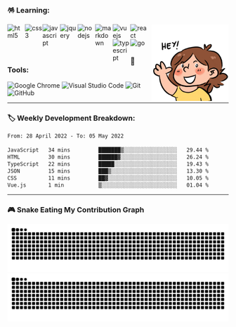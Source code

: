### 🪅 Learning:

<p>
  <img alt="hey" align="right" src="./assets/img/hey.gif" width="175" />
  <img alt="html5" align="left" src="https://cdn.jsdelivr.net/gh/devicons/devicon/icons/html5/html5-original.svg" width="40" />
  <img alt="css3" align="left" src="https://cdn.jsdelivr.net/gh/devicons/devicon/icons/css3/css3-original.svg" width="40" />
  <img alt="javascript" align="left" src="https://cdn.jsdelivr.net/gh/devicons/devicon/icons/javascript/javascript-original.svg" width="40" />
  <img alt="jquery" align="left" src="https://cdn.jsdelivr.net/gh/devicons/devicon/icons/jquery/jquery-original.svg" width="40" />
  <img alt="nodejs" align="left" src="https://cdn.jsdelivr.net/gh/devicons/devicon/icons/nodejs/nodejs-original.svg" width="40" />
  <img alt="markdown" align="left" src="https://cdn.jsdelivr.net/gh/devicons/devicon/icons/markdown/markdown-original.svg" width="40" />
  <img alt="vuejs" align="left" src="https://cdn.jsdelivr.net/gh/devicons/devicon/icons/vuejs/vuejs-original.svg" width="40" />
  <img alt="react" align="left" src="https://cdn.jsdelivr.net/gh/devicons/devicon/icons/react/react-original.svg" width="40" />
  <img alt="typescript" align="left" src="https://cdn.jsdelivr.net/gh/devicons/devicon/icons/typescript/typescript-original.svg" width="40" />
  <img alt="go" align="left" src="https://cdn.jsdelivr.net/gh/devicons/devicon/icons/go/go-original.svg" width="40" />
</p>
  
<br>
<br>
<br>

### 🔮 Tools:

<p>
  <img alt="Google Chrome" src="https://img.shields.io/badge/Google Chrome-4285F4?&style=flat&logo=Google Chrome&logoColor=white" height="25" />
  <img alt="Visual Studio Code" src="https://img.shields.io/badge/Visual Studio Code-007ACC?&style=flat&logo=Visual Studio Code&logoColor=white" height="25" />
  <img alt="Git"  src="https://img.shields.io/badge/Git-F05032?&style=flat&logo=Git&logoColor=white" height="25" />
  <img alt="GitHub"  src="https://img.shields.io/badge/GitHub-181717?&style=flat&logo=GitHub&logoColor=white" height="25" />
</p>

---

### 🏷️ Weekly Development Breakdown:

<!--START_SECTION:waka-->

```text
From: 28 April 2022 - To: 05 May 2022

JavaScript   34 mins         ███████▒░░░░░░░░░░░░░░░░░   29.44 %
HTML         30 mins         ██████▓░░░░░░░░░░░░░░░░░░   26.24 %
TypeScript   22 mins         █████░░░░░░░░░░░░░░░░░░░░   19.43 %
JSON         15 mins         ███▒░░░░░░░░░░░░░░░░░░░░░   13.30 %
CSS          11 mins         ██▓░░░░░░░░░░░░░░░░░░░░░░   10.05 %
Vue.js       1 min           ▒░░░░░░░░░░░░░░░░░░░░░░░░   01.04 %
```

<!--END_SECTION:waka-->

---

### 🎮 Snake Eating My Contribution Graph

![github contribution grid snake animation](https://raw.githubusercontent.com/Turing-bot/Turing-bot/output/github-contribution-grid-snake-dark.svg#gh-dark-mode-only)![github contribution grid snake animation](https://raw.githubusercontent.com/Turing-bot/Turing-bot/output/github-contribution-grid-snake.svg#gh-light-mode-only)
